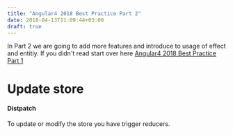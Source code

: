 ```yaml
---
title: "Angular4 2018 Best Practice Part 2"
date: 2018-04-13T11:09:44+03:00
draft: true
---
```


In Part 2 we are going to add more features and introduce to usage of effect and entitiy. If you didn't read start over here [Angular4 2018 Best Practice Part 1](https://d46.github.io/blog/angular4-2018-best-practice-part-1/)



# Update store

#### Distpatch

To update or modify the store you have trigger reducers.


